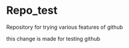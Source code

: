 # Repo_test
Repository for trying various features of github

this change is made for testing github
